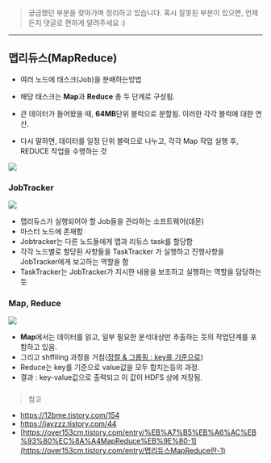 >   궁금했던 부분을 찾아가며 정리하고 있습니다.
> 혹시 잘못된 부분이 있으면, 언제든지 댓글로 편하게 알려주세요 :)



----



## 맵리듀스(MapReduce)

- 여러 노드에 태스크(Job)을 분배하는방법
- 해당 태스크는 **Map**과 **Reduce** 총 두 단계로 구성됨.
- 큰 데이터가 들어왔을 때, **64MB**단위 블럭으로 분할됨. 이러한 각각 블럭에 대한 연산.

- 다시 말하면, 데이터를 일정 단위 블럭으로 나누고, 각각 Map 작업 실행 후, REDUCE 작업을 수행하는 것



![](https://t1.daumcdn.net/cfile/tistory/2136A84B59381A8428)

### JobTracker

![](https://t1.daumcdn.net/cfile/tistory/254012355383EDFA13)

- 맵리듀스가 실행되어야 할 Job들을 관리하는 소프트웨어(데몬)
- 마스터 노드에 존재함
- Jobtracker는 다른 노드들에게 맵과 리듀스 task를 할당함
- 각각 노드별로 할당된 사항들을 TaskTracker 가 실행하고 진행사항을 JobTracker에게 보고하는 역할을 함
- TaskTracker는 JobTracker가 지시한 내용을 보조하고 실행하는 역할을 담당하는듯



### Map, Reduce

![](https://t1.daumcdn.net/cfile/tistory/2228B0355383EDF918)

- **Map**에서는 데이터를 읽고, 일부 필요한 분석대상만 추출하는 듯의 작업단계를 포함하고 있음.
- 그리고 shffiling 과정을 거침(<u>정렬 & 그룹핑 : key를 기준으로</u>) 
- Reduce는 key를 기준으로 value값을 모두 합치는등의 과정.
- 결과 : key-value값으로 출력되고 이 값이 HDFS 상에 저장됨.

### 





> 참고

- https://12bme.tistory.com/154
- https://jayzzz.tistory.com/44
- [https://over153cm.tistory.com/entry/%EB%A7%B5%EB%A6%AC%EB%93%80%EC%8A%A4MapReduce%EB%9E%80-1](https://over153cm.tistory.com/entry/맵리듀스MapReduce란-1)